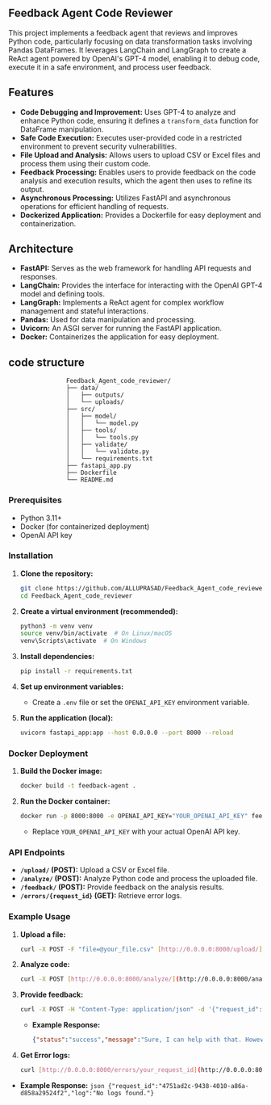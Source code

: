 
## Feedback Agent Code Reviewer

This project implements a feedback agent that reviews and improves Python code, particularly focusing on data transformation tasks involving Pandas DataFrames. It leverages LangChain and LangGraph to create a ReAct agent powered by OpenAI's GPT-4 model, enabling it to debug code, execute it in a safe environment, and process user feedback.

## Features

* **Code Debugging and Improvement:** Uses GPT-4 to analyze and enhance Python code, ensuring it defines a `transform_data` function for DataFrame manipulation.
* **Safe Code Execution:** Executes user-provided code in a restricted environment to prevent security vulnerabilities.
* **File Upload and Analysis:** Allows users to upload CSV or Excel files and process them using their custom code.
* **Feedback Processing:** Enables users to provide feedback on the code analysis and execution results, which the agent then uses to refine its output.
* **Asynchronous Processing:** Utilizes FastAPI and asynchronous operations for efficient handling of requests.
* **Dockerized Application:** Provides a Dockerfile for easy deployment and containerization.

## Architecture

* **FastAPI:** Serves as the web framework for handling API requests and responses.
* **LangChain:** Provides the interface for interacting with the OpenAI GPT-4 model and defining tools.
* **LangGraph:** Implements a ReAct agent for complex workflow management and stateful interactions.
* **Pandas:** Used for data manipulation and processing.
* **Uvicorn:** An ASGI server for running the FastAPI application.
* **Docker:** Containerizes the application for easy deployment.

## code structure

                    Feedback_Agent_code_reviewer/
                    ├── data/
                    │   ├── outputs/
                    │   └── uploads/
                    ├── src/
                    │   ├── model/
                    │   │   └── model.py
                    │   ├── tools/
                    │   │   └── tools.py
                    │   ├── validate/
                    │   │   └── validate.py
                    │   └── requirements.txt
                    ├── fastapi_app.py
                    ├── Dockerfile
                    └── README.md
                    
### Prerequisites

* Python 3.11+
* Docker (for containerized deployment)
* OpenAI API key

### Installation

1.  **Clone the repository:**

    ```bash
    git clone https://github.com/ALLUPRASAD/Feedback_Agent_code_reviewer.git
    cd Feedback_Agent_code_reviewer
    ```

2.  **Create a virtual environment (recommended):**

    ```bash
    python3 -m venv venv
    source venv/bin/activate  # On Linux/macOS
    venv\Scripts\activate  # On Windows
    ```

3.  **Install dependencies:**

    ```bash
    pip install -r requirements.txt
    ```

4.  **Set up environment variables:**

    * Create a `.env` file or set the `OPENAI_API_KEY` environment variable.

5.  **Run the application (local):**

    ```bash
    uvicorn fastapi_app:app --host 0.0.0.0 --port 8000 --reload
    ```

### Docker Deployment

1.  **Build the Docker image:**

    ```bash
    docker build -t feedback-agent .
    ```

2.  **Run the Docker container:**

    ```bash
    docker run -p 8000:8000 -e OPENAI_API_KEY="YOUR_OPENAI_API_KEY" feedback-agent
    ```

    * Replace `YOUR_OPENAI_API_KEY` with your actual OpenAI API key.

### API Endpoints

* **`/upload/` (POST):** Upload a CSV or Excel file.
* **`/analyze/` (POST):** Analyze Python code and process the uploaded file.
* **`/feedback/` (POST):** Provide feedback on the analysis results.
* **`/errors/{request_id}` (GET):** Retrieve error logs.

### Example Usage


1.  **Upload a file:**

    ```bash
    curl -X POST -F "file=@your_file.csv" [http://0.0.0.0:8000/upload/](http://0.0.0.0:8000/upload/)
    ```

2.  **Analyze code:**

    ```bash
    curl -X POST [http://0.0.0.0:8000/analyze/](http://0.0.0.0:8000/analyze/) -F "user_code=@your_code.py" -F "file_path=data/uploads/your_file_uuid.csv"
    ```

3.  **Provide feedback:**

    ```bash
    curl -X POST -H "Content-Type: application/json" -d '{"request_id": "your_request_id", "feedback": "Your feedback message"}' [http://0.0.0.0:8000/feedback/](http://0.0.0.0:8000/feedback/)
    ```

    * **Example Response:**
        ```json
        {"status":"success","message":"Sure, I can help with that. However, I need the code that you want me to analyze. Could you please provide it?"}
        ```

4.  **Get Error logs:**

    ```bash
    curl [http://0.0.0.0:8000/errors/your_request_id](http://0.0.0.0:8000/errors/your_request_id)
    ```

 * **Example Response:**
        ```json
        {"request_id":"4751ad2c-9438-4010-a86a-d858a29524f2","log":"No logs found."}
        ```
